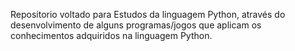 Repositorio voltado para Estudos da linguagem Python, através do desenvolvimento de alguns programas/jogos que aplicam os conhecimentos adquiridos na linguagem Python.
